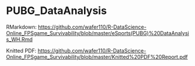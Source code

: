 # PUBG_DataAnalysis

RMarkdown: https://github.com/wafer110/R-DataScience-Online_FPSgame_Survivability/blob/master/eSports(PUBG)%20DataAnalysis_WH.Rmd   
  
Knitted PDF: https://github.com/wafer110/R-DataScience-Online_FPSgame_Survivability/blob/master/Knitted%20PDF%20Report.pdf
